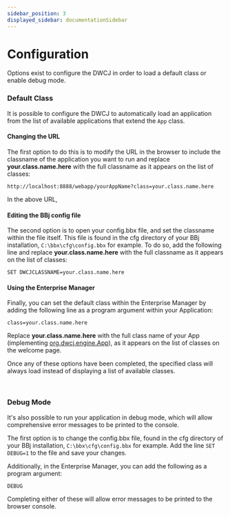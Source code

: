```yaml
---
sidebar_position: 3
displayed_sidebar: documentationSidebar
---
```


# Configuration

Options exist to configure the DWCJ in order to load a default class or enable debug mode.

### Default Class

It is possible to configure the DWCJ to automatically load an application from the list of available applications that extend the `App` class. 

#### Changing the URL

The first option to do this is to modify the URL in the browser to include the classname of the application you want to run and replace <b>your.class.name.here</b> with the full classname as it appears on the list of classes:

`http://localhost:8888/webapp/yourAppName?class=your.class.name.here`

In the above URL,  

#### Editing the BBj config file
The second option is to open your config.bbx file, and set the classname within the file itself. This file is found in the cfg directory of your BBj installation, `C:\bbx\cfg\config.bbx` for example. To do so, add the following line and replace <b>your.class.name.here</b> with the full classname as it appears on the list of classes:

`SET DWCJCLASSNAME=your.class.name.here`

#### Using the Enterprise Manager

Finally, you can set the default class within the Enterprise Manager by adding the following line as a program argument within your Application:

`class=your.class.name.here`

Replace <b>your.class.name.here</b> with the full class name of your App (implementing [org.dwcj.engine.App](https://javadoc.io/doc/org.dwcj/dwcj-engine/latest/org/dwcj/App.html)), as it appears on the list of classes on the welcome page.

Once any of these options have been completed, the specified class will always load instead of displaying a list of available classes.

<br />

### Debug Mode

It's also possible to run your application in debug mode, which will allow comprehensive error messages to be printed to the console. 

The first option is to change the config.bbx file, found in the cfg directory of your BBj installation, `C:\bbx\cfg\config.bbx` for example. Add the line `SET DEBUG=1` to the file and save your changes.

Additionally, in the Enterprise Manager, you can add the following as a program argument:

`DEBUG`

Completing either of these will allow error messages to be printed to the browser console.